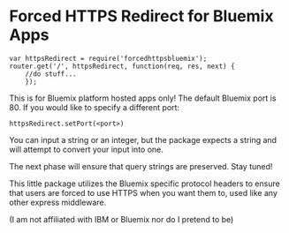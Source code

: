 # Forced HTTPS Redirect for Bluemix Apps
```
var httpsRedirect = require('forcedhttpsbluemix');
router.get('/', httpsRedirect, function(req, res, next) {
    //do stuff...
    });
```

This is for Bluemix platform hosted apps only! The default Bluemix port is 80. If you would like to specify a different port:

```
httpsRedirect.setPort(<port>)
```
You can input a string or an integer, but the package expects a string and will attempt to convert your input into one.

The next phase will ensure that query strings are preserved. Stay tuned!

This little package utilizes the Bluemix specific protocol headers to ensure that users are forced to use HTTPS when you want them to, used like any other express middleware.

(I am not affiliated with IBM or Bluemix nor do I pretend to be)
